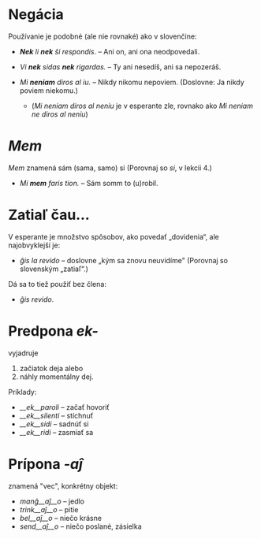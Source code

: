 # Negácia

Používanie je podobné (ale nie rovnaké) ako v slovenčine:


- *__Nek__ li __nek__ ŝi respondis.*   – Ani on, ani ona neodpovedali.
- *Vi __nek__ sidas __nek__ rigardas.* – Ty ani nesedíš, ani sa nepozeráš.

- *Mi __neniam__ diros al iu.* – Nikdy nikomu nepoviem. (Doslovne: Ja nikdy poviem niekomu.) 
    - (*Mi neniam diros al neniu* je v esperante zle, rovnako ako *Mi neniam ne diros al neniu*)


# *Mem*

*Mem* znamená sám (sama, samo) si (Porovnaj so *si*, v lekcii 4.)

- *Mi __mem__ faris tion.*  – Sám somm to (u)robil.

# Zatiaľ čau…

V esperante je množstvo spôsobov, ako povedať „dovidenia“, ale najobvyklejší je:

- *ĝis la revido* – doslovne „kým sa znovu neuvidíme" (Porovnaj so slovenským „zatiaľ“.)

Dá sa to tiež použiť bez člena:

- *ĝis revido*.


# Predpona *ek-*

vyjadruje

1. začiatok deja alebo
2. náhly momentálny dej.

Príklady:

- *__ek__paroli*  – začať hovoriť
- *__ek__silenti* – stíchnuť 
- *__ek__sidi*    – sadnúť si
- *__ek__ridi*    – zasmiať sa
 

# Prípona *-aĵ*

znamená "vec", konkrétny objekt:

- *manĝ__aĵ__o*  – jedlo
- *trink__aĵ__o* – pitie
- *bel__aĵ__o*   – niečo krásne
- *send__aĵ__o*  – niečo poslané, zásielka
 
